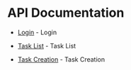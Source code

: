 # API Documentation 

* [Login](examples) -  Login 

* [Task List](tasklist) - Task List

* [Task Creation](taskcreation) - Task Creation





